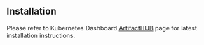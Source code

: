 ## Installation

Please refer to Kubernetes Dashboard [ArtifactHUB](https://artifacthub.io/packages/helm/k8s-dashboard/kubernetes-dashboard) page for latest installation instructions. 
